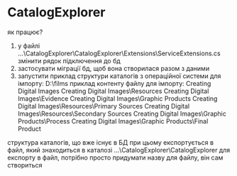 # CatalogExplorer

як працює?
1. у файлі ...\CatalogExplorer\CatalogExplorer\Extensions\ServiceExtensions.cs змінити рядок підключення до бд
2. застосувати міграції бд, щоб вона створилася разом з даними
3. запустити
приклад структури каталогів з операційної системи для імпорту:
D:\films
приклад контенту файлу для імпорту:
Creating Digital Images
Creating Digital Images\Resources
Creating Digital Images\Evidence
Creating Digital Images\Graphic Products
Creating Digital Images\Resources\Primary Sources
Creating Digital Images\Resources\Secondary Sources
Creating Digital Images\Graphic Products\Process
Creating Digital Images\Graphic Products\Final Product

структура каталогів, що вже існує в БД при цьому експортується в файл, який знаходиться в каталозі ...\CatalogExplorer\CatalogExplorer
для експорту в файл, потрібно просто придумати назву для файлу, він сам створиться
